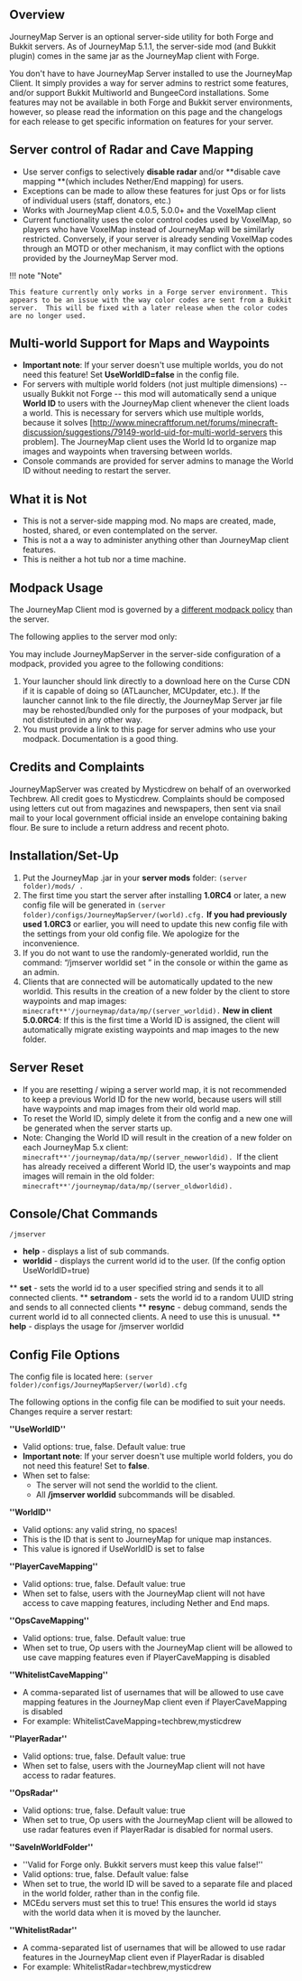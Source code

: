 ## **Overview**

JourneyMap Server is an optional server-side utility for both Forge and Bukkit servers. As of JourneyMap 5.1.1, the server-side mod (and Bukkit plugin) comes in the same jar as the JourneyMap client with Forge.  

You don't have to have JourneyMap Server installed to use the JourneyMap Client. It simply provides a way for server admins to restrict some features, and/or support Bukkit Multiworld and BungeeCord installations. Some features may not be available in both Forge and Bukkit server environments, however, so please read the information on this page and the changelogs for each release to get specific information on features for your server.

## **Server control of Radar and Cave Mapping**

- Use server configs to selectively **disable radar** and/or **disable cave mapping **(which includes Nether/End mapping) for users.
- Exceptions can be made to allow these features for just Ops or for lists of individual users (staff, donators, etc.)
- Works with JourneyMap client 4.0.5, 5.0.0+ and the VoxelMap client
- Current functionality uses the color control codes used by VoxelMap, so players who have VoxelMap instead of JourneyMap will be similarly restricted. Conversely, if your server is already sending VoxelMap codes through an MOTD or other mechanism, it may conflict with the options provided by the JourneyMap Server mod.

!!! note "Note"

    This feature currently only works in a Forge server environment. This appears to be an issue with the way color codes are sent from a Bukkit server.  This will be fixed with a later release when the color codes are no longer used.

## **Multi-world Support for Maps and Waypoints**

- **Important note**: If your server doesn't use multiple worlds, you do not need this feature!  Set **UseWorldID=false** in the config file.
- For servers with multiple world folders (not just multiple dimensions) -- usually Bukkit not Forge -- this mod will automatically send a unique **World ID** to users with the JourneyMap client whenever the client loads a world.  This is necessary for servers which use multiple worlds, because it solves [http://www.minecraftforum.net/forums/minecraft-discussion/suggestions/79149-world-uid-for-multi-world-servers this problem]. The JourneyMap client uses the World Id to organize map images and waypoints when traversing between worlds.
- Console commands are provided for server admins to manage the World ID without needing to restart the server.

## **What it is Not**

* This is not a server-side mapping mod.  No maps are created, made, hosted, shared, or even contemplated on the server.
* This is not a a way to administer anything other than JourneyMap client features.
* This is neither a hot tub nor a time machine.

## **Modpack Usage**

The JourneyMap Client mod is governed by a [different modpack policy](../About/licensing.md) than the server.  

The following applies to the server mod only:

You may include JourneyMapServer in the server-side configuration of a modpack, provided you agree to the following conditions:

1. Your launcher should link directly to a download here on the Curse CDN if it is capable of doing so (ATLauncher, MCUpdater, etc.).  If the launcher cannot link to the file directly, the JourneyMap Server jar file may be rehosted/bundled only for the purposes of your modpack, but not distributed in any other way.
2. You must provide a link to this page for server admins who use your modpack.  Documentation is a good thing.

## **Credits and Complaints**

JourneyMapServer was created by Mysticdrew on behalf of an overworked Techbrew.  All credit goes to Mysticdrew. Complaints should be composed using letters cut out from magazines and newspapers, then sent via snail mail to your local government official inside an envelope containing baking flour.  Be sure to include a return address and recent photo.

## **Installation/Set-Up**

1. Put the JourneyMap .jar in your **server mods** folder: ```(server folder)/mods/ . ```
2. The first time you start the server after installing **1.0RC4** or later, a new config file will be generated in ```(server folder)/configs/JourneyMapServer/(world).cfg.```  **If you had previously used 1.0RC3** or earlier, you will need to update this new config file with the settings from your old config file.  We apologize for the inconvenience.
3. If you do not want to use the randomly-generated worldid, run the command: “/jmserver worldid set <name>” in the console or within the game as an admin.
4. Clients that are connected will be automatically updated to the new worldid.  This results in the creation of a new folder by the client to store waypoints and map images: ```minecraft**'/journeymap/data/mp/(server_worldid).```  **New in client 5.0.0RC4**:  If this is the first time a World ID is assigned, the client will automatically migrate existing waypoints and map images to the new folder.

## **Server Reset**

- If you are resetting / wiping a server world map, it is not recommended to keep a previous World ID for the new world, because users will still have waypoints and map images from their old world map.
- To reset the World ID, simply delete it from the config and a new one will be generated when the server starts up.
- Note: Changing the World ID will result in the creation of a new folder on each JourneyMap 5.x client:  ```minecraft**'/journeymap/data/mp/(server_newworldid). ```If the client has already received a different World ID, the user's waypoints and map images will remain in the old folder: ```minecraft**'/journeymap/data/mp/(server_oldworldid).```

## **Console/Chat Commands**

``/jmserver``

* **help** - displays a list of sub commands.
* **worldid** - displays the current world id to the user. (If the config option UseWorldID=true)

** **set** <name> - sets the world id to a user specified string and sends it to all connected clients.
** **setrandom** - sets the world id to a random UUID string and sends to all connected clients
** **resync** - debug command, sends the current world id to all connected clients.  A need to use this is unusual.
** **help** - displays the usage for /jmserver worldid

## **Config File Options**

The config file is located here: ```(server folder)/configs/JourneyMapServer/(world).cfg```

The following options in the config file can be modified to suit your needs. Changes require a server restart:

**''UseWorldID''**

- Valid options: true, false. Default value: true
- **Important note**: If your server doesn't use multiple world folders, you do not need this feature!  Set to **false**.
- When set to false:
    - The server will not send the worldid to the client.
    - All **/jmserver worldid** subcommands will be disabled.

**''WorldID''**

- Valid options: any valid string, no spaces!
- This is the ID that is sent to JourneyMap for unique map instances.
- This value is ignored if UseWorldID is set to false

**''PlayerCaveMapping''**

- Valid options: true, false. Default value: true
- When set to false, users with the JourneyMap client will not have access to cave mapping features, including Nether and End maps.

**''OpsCaveMapping''**

- Valid options: true, false. Default value: true
- When set to true, Op users with the JourneyMap client will be allowed to use cave mapping features even if PlayerCaveMapping is disabled

**''WhitelistCaveMapping''**

- A comma-separated list of usernames that will be allowed to use cave mapping features in the JourneyMap client even if PlayerCaveMapping is disabled
- For example: WhitelistCaveMapping=techbrew,mysticdrew

**''PlayerRadar''**

- Valid options: true, false. Default value: true
- When set to false, users with the JourneyMap client will not have access to radar features.

**''OpsRadar''**

- Valid options: true, false. Default value: true
- When set to true, Op users with the JourneyMap client will be allowed to use radar features even if PlayerRadar is disabled for normal users.

**''SaveInWorldFolder''**

- ''Valid for Forge only. Bukkit servers must keep this value false!''
- Valid options: true, false. Default value: false
- When set to true, the world ID will be saved to a separate file and placed in the world folder, rather than in the config file.
- MCEdu servers must set this to true!  This ensures the world id stays with the world data when it is moved by the launcher.

**''WhitelistRadar''**

- A comma-separated list of usernames that will be allowed to use radar features in the JourneyMap client even if PlayerRadar is disabled
- For example: WhitelistRadar=techbrew,mysticdrew
